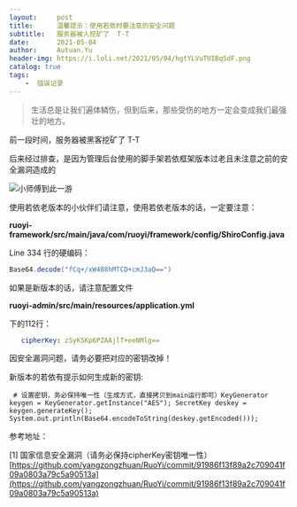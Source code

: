```yaml
---
layout:     post
title:      温馨提示：使用若依时要注意的安全问题
subtitle:   服务器被人挖矿了  T-T
date:       2021-05-04
author:     Autuan.Yu
header-img: https://i.loli.net/2021/05/04/hgtYLVuTUIBqSdF.png
catalog: true
tags:
    -  错误记录
---
```



> 生活总是让我们遍体鳞伤，但到后来，那些受伤的地方一定会变成我们最强壮的地方。



前一段时间，服务器被黑客挖矿了 T-T 

后来经过排查，是因为管理后台使用的脚手架若依框架版本过老且未注意之前的安全漏洞造成的



![小师傅到此一游](https://i.loli.net/2021/05/04/1T4M3ulhsPb9Y2p.png)

使用若依老版本的小伙伴们请注意，使用若依老版本的话，一定要注意：



**ruoyi-framework/src/main/java/com/ruoyi/framework/config/ShiroConfig.java**

Line 334 行的硬编码：

```` java
Base64.decode("fCq+/xW488hMTCD+cmJ3aQ==")
````



如果是新版本的话，请注意配置文件

**ruoyi-admin/src/main/resources/application.yml**

下的112行：

````yaml
   cipherKey: zSyK5Kp6PZAAjlT+eeNMlg==
````





因安全漏洞问题，请务必要把对应的密钥改掉！



新版本的若依有提示如何生成新的密钥:

```` 
 # 设置密钥，务必保持唯一性（生成方式，直接拷贝到main运行即可）KeyGenerator keygen = KeyGenerator.getInstance("AES"); SecretKey deskey = keygen.generateKey(); System.out.println(Base64.encodeToString(deskey.getEncoded()));
````





参考地址：

[1] 国家信息安全漏洞（请务必保持cipherKey密钥唯一性） [https://github.com/yangzongzhuan/RuoYi/commit/91986f13f89a2c709041f09a0803a79c5a90513a](https://github.com/yangzongzhuan/RuoYi/commit/91986f13f89a2c709041f09a0803a79c5a90513a)

